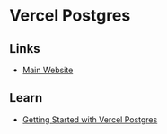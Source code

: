# Vercel Postgres

## Links

- [Main Website](https://vercel.com/storage/postgres)

## Learn

- [Getting Started with Vercel Postgres](https://vercel.com/docs/storage/vercel-postgres/quickstart)
